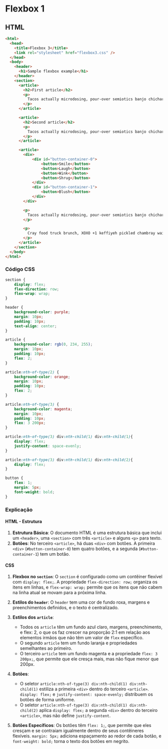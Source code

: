 
# Flexbox 1

## HTML

```html
<html>
  <head>
    <title>Flexbox 3</title>
    <link rel="stylesheet" href="flexbox3.css" />
  </head>
  <body>
    <header>
      <h1>Sample flexbox example</h1>
    </header>
    <section>
      <article>
        <h2>First article</h2>
        <p>
          Tacos actually microdosing, pour-over semiotics banjo chicharrones retro fanny pack portland everyday carry vinyl typewriter. Tacos PBR&B pork belly, everyday carry ennui pickled sriracha normcore hashtag polaroid single-origin coffee cold-pressed. PBR&B tattooed trust fund twee, leggings salvia iPhone photo booth health goth gastropub hammock.
        </p>
      </article>

      <article>
        <h2>Second article</h2>
        <p>
          Tacos actually microdosing, pour-over semiotics banjo chicharrones retro fanny pack portland everyday carry vinyl typewriter. Tacos PBR&B pork belly, everyday carry ennui pickled sriracha normcore hashtag polaroid single-origin coffee cold-pressed. PBR&B tattooed trust fund twee, leggings salvia iPhone photo booth health goth gastropub hammock.
        </p>
      </article>

      <article>
        <div>
            <div id="button-container-0">
                <button>Smile</button>
                <button>Laugh</button>
                <button>Wink</button>
                <button>Shrug</button>
            </div>
            <div id="button-container-1">
                <button>Blush</button>
            </div>
        </div>

        <p>
          Tacos actually microdosing, pour-over semiotics banjo chicharrones retro fanny pack portland everyday carry vinyl typewriter. Tacos PBR&B pork belly, everyday carry ennui pickled sriracha normcore hashtag polaroid single-origin coffee cold-pressed. PBR&B tattooed trust fund twee, leggings salvia iPhone photo booth health goth gastropub hammock.
        </p>

        <p>
          Cray food truck brunch, XOXO +1 keffiyeh pickled chambray waistcoat ennui. Organic small batch paleo 8-bit. Intelligentsia umami wayfarers pickled, asymmetrical kombucha letterpress kitsch leggings cold-pressed squid chartreuse put a bird on it. Listicle pickled man bun cornhole heirloom art party.
        </p>
      </article>
    </section>
  </body>
</html>
```

### Código CSS

```css
section {
    display: flex;
    flex-direction: row;
    flex-wrap: wrap;
}

header {
    background-color: purple;
    margin: 10px;
    padding: 10px;
    text-align: center;
}

article {
    background-color: rgb(0, 234, 255);
    margin: 10px;
    padding: 10px;
    flex: 2;
}

article:nth-of-type(2) {
    background-color: orange;
    margin: 10px;
    padding: 10px;
    flex: 2;
}

article:nth-of-type(3) {
    background-color: magenta;
    margin: 10px;
    padding: 10px;
    flex: 3 200px;
}

article:nth-of-type(3) div:nth-child(1) div:nth-child(1){
    display: flex;
    justify-content: space-evenly;
}

article:nth-of-type(3) div:nth-child(1) div:nth-child(2){
    display: flex;
}

button {
    flex: 1;
    margin: 5px;
    font-weight: bold;
}
```

### Explicação

#### HTML - Estrutura

1. **Estrutura Básica**: O documento HTML é uma estrutura básica que inclui um `<header>`, uma `<section>` com três `<article>` e alguns `<p>` para texto.
2. **Botões**: No terceiro `<article>`, há duas `<div>` com botões. A primeira `<div>` (`#button-container-0`) tem quatro botões, e a segunda (`#button-container-1`) tem um botão.

#### CSS

1. **Flexbox no `section`**: O `section` é configurado como um contêiner flexível com `display: flex;`. A propriedade `flex-direction: row;` organiza os itens em linhas, e `flex-wrap: wrap;` permite que os itens que não cabem na linha atual se movam para a próxima linha.

2. **Estilos do `header`**: O `header` tem uma cor de fundo roxa, margens e preenchimentos definidos, e o texto é centralizado.

3. **Estilos dos `article`**:
   - Todos os `article` têm um fundo azul claro, margens, preenchimento, e flex: 2, o que os faz crescer na proporção 2:1 em relação aos elementos irmãos que não têm um valor de `flex` específico.
   - O segundo `article` tem um fundo laranja e propriedades semelhantes ao primeiro.
   - O terceiro `article` tem um fundo magenta e a propriedade `flex: 3 200px;`, que permite que ele cresça mais, mas não fique menor que 200px.

4. **Botões**:
   - O seletor `article:nth-of-type(3) div:nth-child(1) div:nth-child(1)` estiliza a primeira `<div>` dentro do terceiro `<article>`. `display: flex;` e `justify-content: space-evenly;` distribuem os botões de forma uniforme.
   - O seletor `article:nth-of-type(3) div:nth-child(1) div:nth-child(2)` aplica `display: flex;` a segunda `<div>` dentro do terceiro `<article>`, mas não define `justify-content`.

5. **Botões Específicos**: Os botões têm `flex: 1;`, que permite que eles cresçam e se contraiam igualmente dentro de seus contêineres flexíveis. `margin: 5px;` adiciona espaçamento ao redor de cada botão, e `font-weight: bold;` torna o texto dos botões em negrito.
